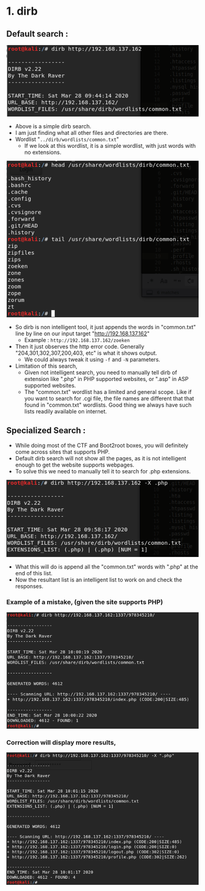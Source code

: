 # 1. dirb

## Default search : 

![basic dirb search](../../../.gitbook/assets/image%20%2837%29.png)

* Above is a simple dirb search.
* I am just finding what all other files and directories are there.
* Wordlist "`../dirb/wordlists/common.txt`"
  * If we look at this wordlist, it is a simple wordlist, with just words with no extensions.

![content of &quot;common.txt&quot; file](../../../.gitbook/assets/image%20%2858%29.png)

* So dirb is non intelligent tool, it just appends the words in "common.txt" line by line on our input target "http://192.168.137.162"
  * Example : `http://192.168.137.162/zoeken`
* Then it just observes the http error code. Generally "204,301,302,307,200,403, etc" is what it shows output.
  * We could always tweak it using `-f` and `-N` parameters.
* Limitation of this search,
  * Given not intelligent search, you need to manually tell dirb of extension like ".php" in PHP supported websites, or ".asp" in ASP supported websites.
  * The "common.txt" wordlist has a limited and general scope. Like if you want to search for .cgi file, the file names are different that that found in "common.txt" wordlists. Good thing we always have such lists readily available on internet.

## Specialized Search :

* While doing most of the CTF and Boot2root boxes, you will definitely come across sites that supports PHP.
* Default dirb search will not show all the pages, as it is not intelligent enough to get the website supports webpages. 
* To solve this we need to manually tell it to search for .php extensions.

![PHP dirb search](../../../.gitbook/assets/image%20%2851%29.png)

* What this will do is append all the "common.txt" words with ".php" at the end of this list. 
* Now the resultant list is an intelligent list to work on and check the responses.

### Example of a mistake, \(given the site supports PHP\)

![Mistake search](../../../.gitbook/assets/image%20%2844%29.png)

### Correction will display more results,

![Correct Search](../../../.gitbook/assets/image%20%2819%29.png)

